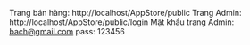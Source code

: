 Trang bán hàng: http://localhost/AppStore/public
Trang Admin: http://localhost/AppStore/public/login
Mật khẩu trang Admin: bach@gmail.com
pass: 123456
